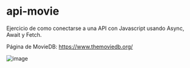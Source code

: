 # api-movie
Ejercicio de como conectarse a una API con Javascript usando Async, Await y Fetch.

Página de MovieDB: https://www.themoviedb.org/

![image](https://user-images.githubusercontent.com/53599271/141377839-571b4964-68bc-4894-aef2-559fd458179c.png)
